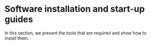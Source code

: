 # Software installation and start-up guides

In this section, we present the tools that are required and show how
to install them.